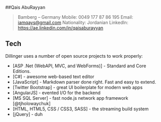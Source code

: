 ##Qais AbuRayyan

>Bamberg – Germany
>Mobile: 0049 177 87 86 195
>Email: iamqays@gmail.com
>Nationality: Jordanian
>LinkedIn: https://ae.linkedin.com/in/qaisaburayyan


## Tech

Dillinger uses a number of open source projects to work properly:

- [ASP .Net (WebAPI, MVC, and WebForms)] - Standard and Core Editions.
- [C#] - awesome web-based text editor
- [JavaScript] - Markdown parser done right. Fast and easy to extend.
- [Twitter Bootstrap] - great UI boilerplate for modern web apps
- [AngularJS] - evented I/O for the backend
- [MS SQL Server] - fast node.js network app framework [@tjholowaychuk]
- [HTML, HTML5, CSS / CSS3, SASS] - the streaming build system
- [jQuery] - duh
